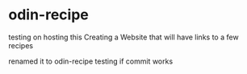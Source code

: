 # odin-recipe
testing on hosting this
Creating a Website that will have links to a few recipes

renamed it to odin-recipe testing if commit works